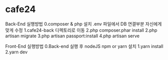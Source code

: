 # cafe24

Back-End 실행방법
0.composer & php 설치 .env 파일에서 DB 연결부분 자신에게 맞게 수정
1.cafe24-back 디렉토리로 이동
2.php composer.phar install
2.php artisan migrate
3.php artisan passport:install
4.php artisan serve

Front-End 실행방법
0.Back-end 실행 후 nodeJS npm or yarn 설치
1.yarn install
2.yarn dev
